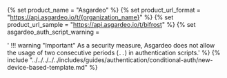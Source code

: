 {% set product_name = "Asgardeo" %}
{% set product_url_format = "https://api.asgardeo.io/t/{organization_name}" %}
{% set product_url_sample = "https://api.asgardeo.io/t/bifrost" %}
{% set asgardeo_auth_script_warning = 

'    !!! warning "Important"
        As a security measure, Asgardeo does not allow the usage of two consecutive periods (`..`) in authentication scripts.'
%}
{% include "../../../../../includes/guides/authentication/conditional-auth/new-device-based-template.md" %}
